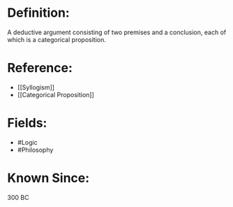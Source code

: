 

# Definition:
A deductive argument consisting of two premises and a conclusion, each of which is a categorical proposition.

# Reference:
- [[Syllogism]]
- [[Categorical Proposition]]

# Fields: 
- #Logic
- #Philosophy

# Known Since:
300 BC

